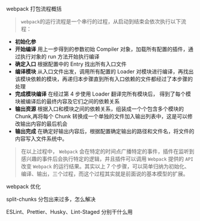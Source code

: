webpack 打包流程概括

> `webpack`的运行流程是一个串行的过程，从启动到结束会依次执行以下流程：

- **初始化参**
- **开始编译** 用上一步得到的参数初始 Compiler 对象，加载所有配置的插件，通 过执行对象的 run 方法开始执行编译
- **确定入口** 根据配置中的 Entry 找出所有入口文件
- **编译模块** 从入口文件出发，调用所有配置的 Loader 对模块进行编译，再找出该模块依赖的模块，再递归本步骤直到所有入口依赖的文件都经过了本步骤的处理
- **完成模块编译** 在经过第 4 步使用 Loader 翻译完所有模块后， 得到了每个模块被编译后的最终内容及它们之间的依赖关系
- **输出资源** 根据入口和模块之间的依赖关系，组装成一个个包含多个模块的 Chunk,再将每个 Chunk 转换成一个单独的文件加入输出列表中，这是可以修改输出内容的最后机会
- **输出完成** 在确定好输出内容后，根据配置确定输出的路径和文件名，将文件的内容写入文件系统中。

> 在以上过程中， `Webpack` 会在特定的时间点广播特定的事件，插件在监听到感兴趣的事件后会执行特定的逻辑，井且插件可以调用 `Webpack` 提供的 `API` 改变 `Webpack` 的运行结果。其实以上 7 个步骤，可以简单归纳为初始化、编译、输出，三个过程，而这个过程其实就是前面说的基本模型的扩展。

webpack 优化

split-chunks 分包出来过多，怎么解决

ESLint、Prettier、Husky、Lint-Staged 分别干什么用
